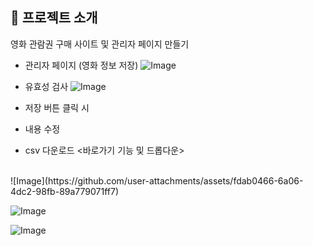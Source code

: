 ## 📝 프로젝트 소개
영화 관람권 구매 사이트 및 관리자 페이지 만들기

- 관리자 페이지 (영화 정보 저장)
![Image](https://github.com/user-attachments/assets/7e749cce-21dd-4214-9880-960ff56217a9)

- 유효성 검사
![Image](https://github.com/user-attachments/assets/86523bc2-d94d-47ba-95d3-658aa8659415)

- 저장 버튼 클릭 시
- 내용 수정
- csv 다운로드
<바로가기 기능 및 드롭다운>
  

<br />
![Image](https://github.com/user-attachments/assets/fdab0466-6a06-4dc2-98fb-89a779071ff7)

![Image](https://github.com/user-attachments/assets/fd9328b8-18f6-4999-8bb3-5c320b56a62c)

![Image](https://github.com/user-attachments/assets/4e759571-f153-4b63-b48f-3afd23bf0254)

